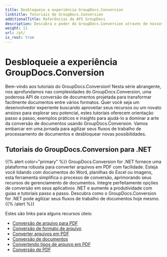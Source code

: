 ```yaml
---
title: Desbloqueie a experiência GroupDocs.Conversion
linktitle: Tutoriais de GroupDocs.Conversion
additionalTitle: Referências da API GroupDocs
description: Descubra o poder do GroupDocs.Conversion através de nossos tutoriais. Aprenda a converter facilmente documentos entre formatos para uma integração perfeita do fluxo de trabalho.
weight: 11
url: /pt/
is_root: true
---
```


# Desbloqueie a experiência GroupDocs.Conversion


Bem-vindo aos tutoriais do GroupDocs.Conversion! Nesta série abrangente, nos aprofundamos nas complexidades do GroupDocs.Conversion, uma poderosa API de conversão de documentos projetada para transformar facilmente documentos entre vários formatos. Quer você seja um desenvolvedor experiente buscando aproveitar seus recursos ou um novato ansioso para explorar seu potencial, estes tutoriais oferecem orientação passo a passo, exemplos práticos e insights para ajudá-lo a dominar a arte da conversão de documentos usando GroupDocs.Conversion. Vamos embarcar em uma jornada para agilizar seus fluxos de trabalho de processamento de documentos e desbloquear novas possibilidades.

## Tutoriais do GroupDocs.Conversion para .NET
{{% alert color="primary" %}}
GroupDocs.Conversion for .NET fornece uma plataforma robusta para converter arquivos em PDF com facilidade. Esteja você lidando com documentos do Word, planilhas do Excel ou imagens, esta ferramenta simplifica o processo de conversão, aprimorando seus recursos de gerenciamento de documentos. Integre perfeitamente opções de conversão em seus aplicativos .NET e aumente a produtividade com guias e tutoriais passo a passo. Descubra como o GroupDocs.Conversion for .NET pode agilizar seus fluxos de trabalho de documentos hoje mesmo.
{{% /alert %}}

Estes são links para alguns recursos úteis:
 
- [Conversão de arquivo para PDF](./net/file-conversion-to-pdf/)
- [Conversão de formato de arquivo](./net/file-format-conversion-tutorials/)
- [Converter arquivos em PDF](./net/convert-files-to-pdf/)
- [Conversão de documentos](./net/document-conversion/)
- [Convertendo tipos de arquivo em PDF](./net/converting-file-types-to-pdf/)
- [Conversão de PDF](./net/pdf-conversion/)